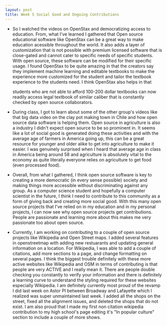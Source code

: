 ```yaml
---
layout: post
title: Week 5 Social Good and Ongoing Contributions
---
```


- So I watched the videos on OpenStax and democratizing access to education. From, what I've learned I gathered that Open source educational software like OpenStax can be a great way to 
  make education acessible throughout the world. It also adds a layer of customization that is not possible with premium licensed software that is close-gated and cannot cater to specific
  needs of specific students. With open source, these software can be modified for their specific usage. I found OpenStax to be quite amazing in that the creators say they implement
  machine learning and editable textbooks to make the experience more customized for the student and tailor the textbook experience to the students need. I think OpenStax also helps in that
  <!--more-->
  students who are not able to afford 100-200 dollar textbooks can now readily access legal textbook of similar caliber that is constantly checked by open source collaborators. 

- During class, I got to learn about some of the other group's videos like that big data video on the clay pot making town in Chile and how open source data software is helping them. Open source in agriculture is also
  a industry I didn't expect open source to be so prominent in. It seems like a lot of social good is generated doing these activities and with the average age of farmers in America going up, this can be
  a great resource for younger and older alike to get into agriculture to make it easier. I was genuinely surprised when I heard that average age in class in America being around 58 and agriculture is 
  absolutely vital to the economy as quite literally everyone relies on agriculture to get food (even processed food).

- Overall, from what I gathered, I think open source software is key to creating a more democratic (in every sense possible) society and making things more accessible without discriminating against
  any group. As a computer science student and hopefully a computer scientist in the future, I think I need to contribute to this community as a form of giving back and creating more social good. With this
  many open source projects that I've relied on in my education and in my personal projects, I can now see why open source projects get contributions. People are passionate and learning more about this
  makes me very passionate too about open source. 

- Currently, I am working on contributing to a couple of open source projects like Wikipedia and Open Street maps. I added several features in openstreetmap with adding new restuarants and updating general information on a location. For Wikipedia, I was able to add a couple of citations, add more sections to a page, and change formatting on several pages. I think the biggest trouble definitely with these more active websites like Wikipedia and OSM in terms of contributing is that people are very ACTIVE and I really mean it. There are people double checking you constantly to verify your information and there is definitely a learning curve to understand the styling required for these websites especially Wikipedia. I am definitely currently most proud of the revamp I did last week on Astor Pl between Broadway and Lafayette which I realized was super unmaintained last week. I added all the shops on the street, fixed all the alignment issues, and deleted the shops that do not exist. I am also proud that I made my first non citation wikipedia contribution to my high school's page editing it's "In popular culture" section to include a couple of more shows.